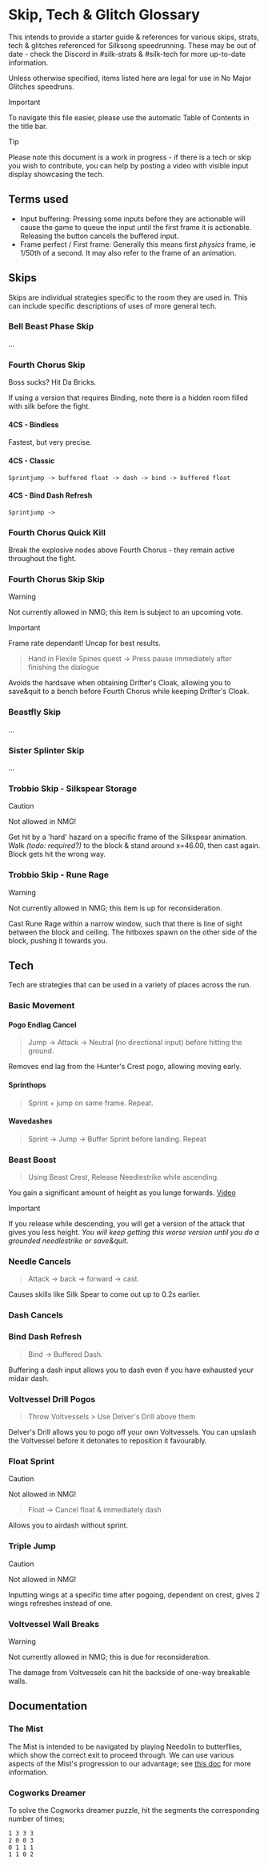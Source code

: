 # Skip, Tech & Glitch Glossary

This intends to provide a starter guide & references for various skips, strats, tech & glitches referenced for Silksong speedrunning. These may be out of date - check the Discord in #silk-strats & #silk-tech for more up-to-date information.

Unless otherwise specified, items listed here are legal for use in No Major Glitches speedruns.

> [!IMPORTANT]
> To navigate this file easier, please use the automatic Table of Contents in the title bar.

> [!TIP]
> Please note this document is a work in progress - if there is a tech or skip you wish to contribute, you can help by posting a video with visible input display showcasing the tech.

## Terms used

- Input buffering: Pressing some inputs before they are actionable will cause the game to queue the input until the first frame it is actionable. Releasing the button cancels the buffered input.
- Frame perfect / First frame: Generally this means first _physics_ frame, ie 1/50th of a second. It may also refer to the frame of an animation.

## Skips

Skips are individual strategies specific to the room they are used in. This can include specific descriptions of uses of more general tech.

### Bell Beast Phase Skip

...

### Fourth Chorus Skip

Boss sucks? Hit Da Bricks.

If using a version that requires Binding, note there is a hidden room filled with silk before the fight.

#### 4CS - Bindless

Fastest, but very precise.

<!-- TODO: insert video -->

#### 4CS - Classic

`Sprintjump -> buffered float -> dash -> bind -> buffered float`

#### 4CS - Bind Dash Refresh

`Sprintjump -> `

### Fourth Chorus Quick Kill

Break the explosive nodes above Fourth Chorus - they remain active throughout the fight.

### Fourth Chorus Skip Skip

> [!WARNING]
> Not currently allowed in NMG; this item is subject to an upcoming vote.

> [!IMPORTANT]
> Frame rate dependant! Uncap for best results.

> Hand in Flexile Spines quest -> Press pause immediately after finishing the dialogue

Avoids the hardsave when obtaining Drifter's Cloak, allowing you to save&quit to a bench before Fourth Chorus while keeping Drifter's Cloak.

### Beastfly Skip

...

### Sister Splinter Skip

...

### Trobbio Skip - Silkspear Storage

> [!CAUTION]
> Not allowed in NMG!

Get hit by a 'hard' hazard on a specific frame of the Silkspear animation. Walk _(todo: required?)_ to the block & stand around x=46.00, then cast again. Block gets hit the wrong way.

### Trobbio Skip - Rune Rage

> [!WARNING]
> Not currently allowed in NMG; this item is up for reconsideration.

Cast Rune Rage within a narrow window, such that there is line of sight between the block and ceiling. The hitboxes spawn on the other side of the block, pushing it towards you.

## Tech

Tech are strategies that can be used in a variety of places across the run.

### Basic Movement

#### Pogo Endlag Cancel

> Jump -> Attack -> Neutral (no directional input) before hitting the ground.

Removes end lag from the Hunter's Crest pogo, allowing moving early.

#### Sprinthops

> Sprint + jump on same frame. Repeat.

#### Wavedashes

> Sprint -> Jump -> Buffer Sprint before landing. Repeat

### Beast Boost

> Using Beast Crest, Release Needlestrike while ascending.

You gain a significant amount of height as you lunge forwards. [Video](/media/videos/Beast_Boost.mp4)  <!-- TODO: change to github embed -->

> [!IMPORTANT]
> If you release while descending, you will get a version of the attack that gives you less height. _You will keep getting this worse version until you do a grounded needlestrike or save&quit_.

### Needle Cancels

> Attack -> back -> forward -> cast.

Causes skills like Silk Spear to come out up to 0.2s earlier.

### Dash Cancels

### Bind Dash Refresh

> Bind -> Buffered Dash.

Buffering a dash input allows you to dash even if you have exhausted your midair dash.

### Voltvessel Drill Pogos

> Throw Voltvessels > Use Delver's Drill above them

Delver's Drill allows you to pogo off your own Voltvessels. You can upslash the Voltvessel before it detonates to reposition it favourably.

### Float Sprint

> [!CAUTION]
> Not allowed in NMG!

> Float -> Cancel float & immediately dash

Allows you to airdash without sprint.

### Triple Jump

> [!CAUTION]
> Not allowed in NMG!

Inputting wings at a specific time after pogoing, dependent on crest, gives 2 wings refreshes instead of one.

### Voltvessel Wall Breaks

> [!WARNING]
> Not currently allowed in NMG; this is due for reconsideration.

The damage from Voltvessels can hit the backside of one-way breakable walls.

<!-- TODO: example + extract silkspear storage to tech -->

## Documentation

### The Mist

The Mist is intended to be navigated by playing Needolin to butterflies, which show the correct exit to proceed through. We can use various aspects of the Mist's progression to our advantage; see [this doc](https://docs.google.com/document/d/1wGYxE_mDfZ_Qtbs6cvcTZggTFPYTBJ9Rijno0VZkNdA/view) for more information.

### Cogworks Dreamer

To solve the Cogworks dreamer puzzle, hit the segments the corresponding number of times;

```
1 3 3 3
2 0 0 3
0 1 1 1
1 1 0 2
```
